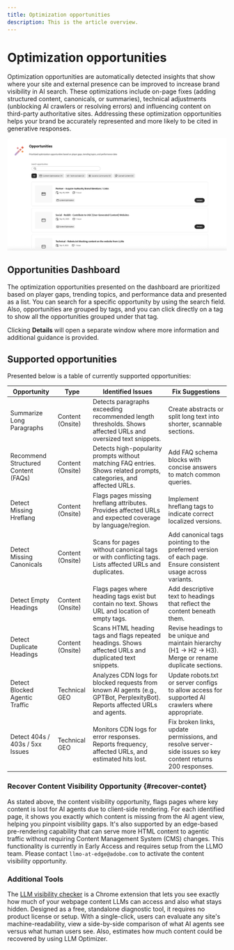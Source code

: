 ```yaml
---
title: Optimization opportunities
description: This is the article overview.
---
```


# Optimization opportunities

Optimization opportunities are automatically detected insights that show where your site and external presence can be improved to increase brand visibility in AI search. These optimizations include on-page fixes (adding structured content, canonicals, or summaries), technical adjustments (unblocking AI crawlers or resolving errors) and influencing content on third-party authoritative sites. Addressing these optimization opportunities helps your brand be accurately represented and more likely to be cited in generative responses.

![Optimization opportunities](/help/dashboards/assets/oport.png)

## Opportunities Dashboard

The optimization opportunities presented on the dashboard are prioritized based on player gaps, trending topics, and performance data and presented as a list. You can search for a specific opportunity by using the search field. Also, opportunities are grouped by tags, and you can click directly on a tag to show all the  opportunities grouped under that tag.

Clicking **Details** will open a separate window where more information and additional guidance is provided.

## Supported opportunities

Presented below is a table of currently supported opportunities:

| Opportunity | Type | Identified Issues | Fix Suggestions |
|---------|----------|----------|----------|
|Summarize Long Paragraphs | Content (Onsite) | Detects paragraphs exceeding recommended length thresholds. Shows affected URLs and oversized text snippets. | Create abstracts or split long text into shorter, scannable sections. |
| Recommend Structured Content (FAQs)| Content (Onsite) | Detects high-popularity prompts without matching FAQ entries. Shows related prompts, categories, and affected URLs. | Add FAQ schema blocks with concise answers to match common queries. |
| Detect Missing Hreflang | Content (Onsite)| Flags pages missing hreflang attributes. Provides affected URLs and expected coverage by language/region.| Implement hreflang tags to indicate correct localized versions. |
| Detect Missing Canonicals | Content (Onsite) | Scans for pages without canonical tags or with conflicting tags. Lists affected URLs and duplicates. | Add canonical tags pointing to the preferred version of each page. Ensure consistent usage across variants. |
| Detect Empty Headings | Content (Onsite) | Flags pages where heading tags exist but contain no text. Shows URL and location of empty tags. | Add descriptive text to headings that reflect the content beneath them. |
| Detect Duplicate Headings | Content (Onsite) | Scans HTML heading tags and flags repeated headings. Shows affected URLs and duplicated text snippets. | Revise headings to be unique and maintain hierarchy (H1 → H2 → H3). Merge or rename duplicate sections. |
| Detect Blocked Agentic Traffic | Technical GEO | Analyzes CDN logs for blocked requests from known AI agents (e.g., GPTBot, PerplexityBot). Reports affected URLs and agents. | Update robots.txt or server configs to allow access for supported AI crawlers where appropriate. |
| Detect 404s / 403s / 5xx Issues | Technical GEO | Monitors CDN logs for error responses. Reports frequency, affected URLs, and estimated hits lost. | Fix broken links, update permissions, and resolve server-side issues so key content returns 200 responses. |

### Recover Content Visibility Opportunity {#recover-contet}

As stated above, the content visibility opportunity, flags pages where key content is lost for AI agents due to client-side rendering. For each identified page, it shows you exactly which content is missing from the AI agent view, helping you pinpoint visibility gaps. It's also supported by an edge-based pre-rendering capability that can serve more HTML content to agentic traffic without requiring Content Management System (CMS) changes. This functionality is currently in Early Access and requires setup from the LLMO team. Please contact `llmo-at-edge@adobe.com` to activate the content visibility opportunity.

### Additional Tools

The [LLM visibility checker](https://chromewebstore.google.com/detail/is-your-webpage-citable/jbjngahjjdgonbeinjlepfamjdmdcbcc) is a Chrome extension that lets you see exactly how much of your webpage content LLMs can access and also what stays hidden. Designed as a free, standalone diagnostic tool, it requires no product license or setup. With a single-click, users can evaluate any site's machine-readability, view a side-by-side comparison of what AI agents see versus what human users see. Also, estimates how much content could be recovered by using LLM Optimizer.
